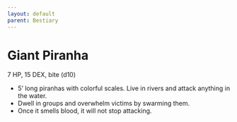 ```yaml
---
layout: default
parent: Bestiary
---
```


# Giant Piranha

7 HP, 15 DEX, bite (d10)

- 5’ long piranhas with colorful scales.   Live in rivers and attack anything in the water.
- Dwell in groups and overwhelm victims by swarming them.
- Once it smells blood, it will not stop attacking.
